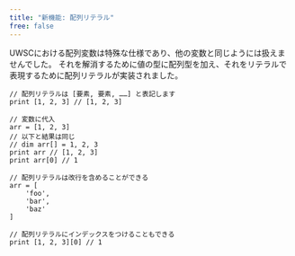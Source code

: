 ```yaml
---
title: "新機能: 配列リテラル"
free: false
---
```


UWSCにおける配列変数は特殊な仕様であり、他の変数と同じようには扱えませんでした。
それを解消するために値の型に配列型を加え、それをリテラルで表現するために配列リテラルが実装されました。

```stylus
// 配列リテラルは [要素, 要素, ……] と表記します
print [1, 2, 3] // [1, 2, 3]

// 変数に代入
arr = [1, 2, 3]
// 以下と結果は同じ
// dim arr[] = 1, 2, 3
print arr // [1, 2, 3]
print arr[0] // 1

// 配列リテラルは改行を含めることができる
arr = [
    'foo',
    'bar',
    'baz'
]

// 配列リテラルにインデックスをつけることもできる
print [1, 2, 3][0] // 1
```